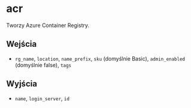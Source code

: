 # acr
Tworzy Azure Container Registry.


## Wejścia
- `rg_name`, `location`, `name_prefix`, `sku` (domyślnie Basic), `admin_enabled` (domyślnie false), `tags`


## Wyjścia
- `name`, `login_server`, `id`